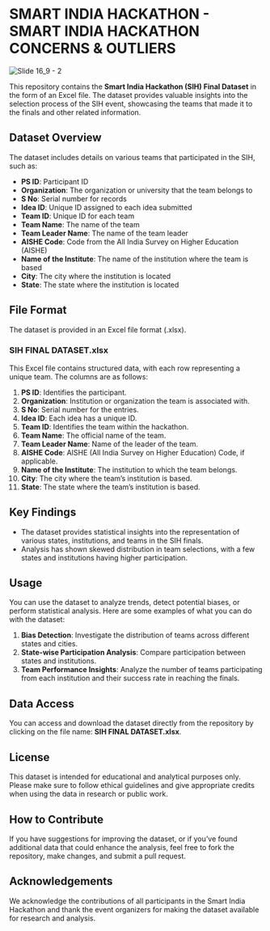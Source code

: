 # SMART INDIA HACKATHON - SMART INDIA HACKATHON CONCERNS & OUTLIERS

![Slide 16_9 - 2](https://github.com/user-attachments/assets/a165fe4a-3ef0-417e-8808-ffd5a1a6472a)


This repository contains the **Smart India Hackathon (SIH) Final Dataset** in the form of an Excel file. The dataset provides valuable insights into the selection process of the SIH event, showcasing the teams that made it to the finals and other related information.

## Dataset Overview

The dataset includes details on various teams that participated in the SIH, such as:

- **PS ID**: Participant ID
- **Organization**: The organization or university that the team belongs to
- **S No**: Serial number for records
- **Idea ID**: Unique ID assigned to each idea submitted
- **Team ID**: Unique ID for each team
- **Team Name**: The name of the team
- **Team Leader Name**: The name of the team leader
- **AISHE Code**: Code from the All India Survey on Higher Education (AISHE)
- **Name of the Institute**: The name of the institution where the team is based
- **City**: The city where the institution is located
- **State**: The state where the institution is located

## File Format

The dataset is provided in an Excel file format (.xlsx).

### SIH FINAL DATASET.xlsx

This Excel file contains structured data, with each row representing a unique team. The columns are as follows:

1. **PS ID**: Identifies the participant.
2. **Organization**: Institution or organization the team is associated with.
3. **S No**: Serial number for the entries.
4. **Idea ID**: Each idea has a unique ID.
5. **Team ID**: Identifies the team within the hackathon.
6. **Team Name**: The official name of the team.
7. **Team Leader Name**: Name of the leader of the team.
8. **AISHE Code**: AISHE (All India Survey on Higher Education) Code, if applicable.
9. **Name of the Institute**: The institution to which the team belongs.
10. **City**: The city where the team’s institution is based.
11. **State**: The state where the team’s institution is based.

## Key Findings

- The dataset provides statistical insights into the representation of various states, institutions, and teams in the SIH finals.
- Analysis has shown skewed distribution in team selections, with a few states and institutions having higher participation.

## Usage

You can use the dataset to analyze trends, detect potential biases, or perform statistical analysis. Here are some examples of what you can do with the dataset:

1. **Bias Detection**: Investigate the distribution of teams across different states and cities.
2. **State-wise Participation Analysis**: Compare participation between states and institutions.
3. **Team Performance Insights**: Analyze the number of teams participating from each institution and their success rate in reaching the finals.

## Data Access

You can access and download the dataset directly from the repository by clicking on the file name: **SIH FINAL DATASET.xlsx**.

## License

This dataset is intended for educational and analytical purposes only. Please make sure to follow ethical guidelines and give appropriate credits when using the data in research or public work.

## How to Contribute

If you have suggestions for improving the dataset, or if you’ve found additional data that could enhance the analysis, feel free to fork the repository, make changes, and submit a pull request.

## Acknowledgements

We acknowledge the contributions of all participants in the Smart India Hackathon and thank the event organizers for making the dataset available for research and analysis.
